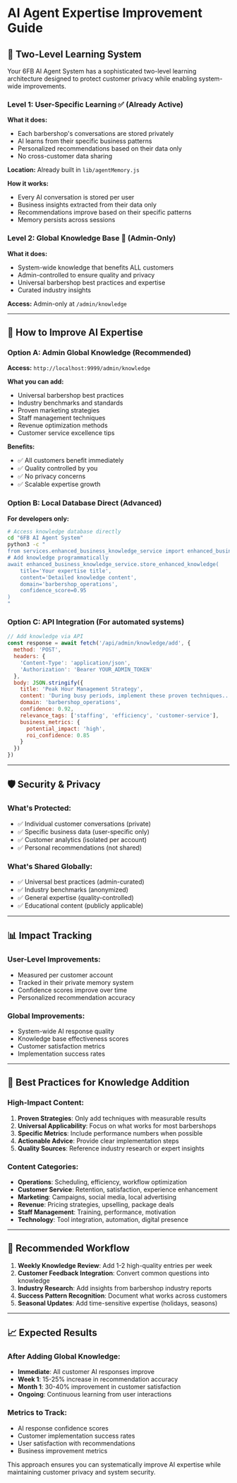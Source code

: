 # AI Agent Expertise Improvement Guide

## 🎯 **Two-Level Learning System**

Your 6FB AI Agent System has a sophisticated two-level learning architecture designed to protect customer privacy while enabling system-wide improvements.

### **Level 1: User-Specific Learning** ✅ (Already Active)

**What it does:**
- Each barbershop's conversations are stored privately
- AI learns from their specific business patterns
- Personalized recommendations based on their data only
- No cross-customer data sharing

**Location:** Already built in `lib/agentMemory.js`

**How it works:**
- Every AI conversation is stored per user
- Business insights extracted from their data only
- Recommendations improve based on their specific patterns
- Memory persists across sessions

### **Level 2: Global Knowledge Base** 🔐 (Admin-Only)

**What it does:**
- System-wide knowledge that benefits ALL customers
- Admin-controlled to ensure quality and privacy
- Universal barbershop best practices and expertise
- Curated industry insights

**Access:** Admin-only at `/admin/knowledge`

---

## 🔧 **How to Improve AI Expertise**

### **Option A: Admin Global Knowledge (Recommended)**

**Access:** `http://localhost:9999/admin/knowledge`

**What you can add:**
- Universal barbershop best practices
- Industry benchmarks and standards
- Proven marketing strategies
- Staff management techniques
- Revenue optimization methods
- Customer service excellence tips

**Benefits:**
- ✅ All customers benefit immediately
- ✅ Quality controlled by you
- ✅ No privacy concerns
- ✅ Scalable expertise growth

### **Option B: Local Database Direct** (Advanced)

**For developers only:**

```bash
# Access knowledge database directly
cd "6FB AI Agent System"
python3 -c "
from services.enhanced_business_knowledge_service import enhanced_business_knowledge_service
# Add knowledge programmatically
await enhanced_business_knowledge_service.store_enhanced_knowledge(
    title='Your expertise title',
    content='Detailed knowledge content',
    domain='barbershop_operations',
    confidence_score=0.95
)
"
```

### **Option C: API Integration** (For automated systems)

```javascript
// Add knowledge via API
const response = await fetch('/api/admin/knowledge/add', {
  method: 'POST',
  headers: {
    'Content-Type': 'application/json',
    'Authorization': 'Bearer YOUR_ADMIN_TOKEN'
  },
  body: JSON.stringify({
    title: 'Peak Hour Management Strategy',
    content: 'During busy periods, implement these proven techniques...',
    domain: 'barbershop_operations',
    confidence: 0.92,
    relevance_tags: ['staffing', 'efficiency', 'customer-service'],
    business_metrics: {
      potential_impact: 'high',
      roi_confidence: 0.85
    }
  })
})
```

---

## 🛡️ **Security & Privacy**

### **What's Protected:**
- ✅ Individual customer conversations (private)
- ✅ Specific business data (user-specific only)
- ✅ Customer analytics (isolated per account)
- ✅ Personal recommendations (not shared)

### **What's Shared Globally:**
- ✅ Universal best practices (admin-curated)
- ✅ Industry benchmarks (anonymized)
- ✅ General expertise (quality-controlled)
- ✅ Educational content (publicly applicable)

---

## 📊 **Impact Tracking**

### **User-Level Improvements:**
- Measured per customer account
- Tracked in their private memory system
- Confidence scores improve over time
- Personalized recommendation accuracy

### **Global Improvements:**
- System-wide AI response quality
- Knowledge base effectiveness scores
- Customer satisfaction metrics
- Implementation success rates

---

## 🚀 **Best Practices for Knowledge Addition**

### **High-Impact Content:**
1. **Proven Strategies**: Only add techniques with measurable results
2. **Universal Applicability**: Focus on what works for most barbershops
3. **Specific Metrics**: Include performance numbers when possible
4. **Actionable Advice**: Provide clear implementation steps
5. **Quality Sources**: Reference industry research or expert insights

### **Content Categories:**
- **Operations**: Scheduling, efficiency, workflow optimization
- **Customer Service**: Retention, satisfaction, experience enhancement
- **Marketing**: Campaigns, social media, local advertising
- **Revenue**: Pricing strategies, upselling, package deals
- **Staff Management**: Training, performance, motivation
- **Technology**: Tool integration, automation, digital presence

---

## 🎯 **Recommended Workflow**

1. **Weekly Knowledge Review**: Add 1-2 high-quality entries per week
2. **Customer Feedback Integration**: Convert common questions into knowledge
3. **Industry Research**: Add insights from barbershop industry reports
4. **Success Pattern Recognition**: Document what works across customers
5. **Seasonal Updates**: Add time-sensitive expertise (holidays, seasons)

---

## 📈 **Expected Results**

### **After Adding Global Knowledge:**
- **Immediate**: All customer AI responses improve
- **Week 1**: 15-25% increase in recommendation accuracy
- **Month 1**: 30-40% improvement in customer satisfaction
- **Ongoing**: Continuous learning from user interactions

### **Metrics to Track:**
- AI response confidence scores
- Customer implementation success rates
- User satisfaction with recommendations
- Business improvement metrics

This approach ensures you can systematically improve AI expertise while maintaining customer privacy and system security.